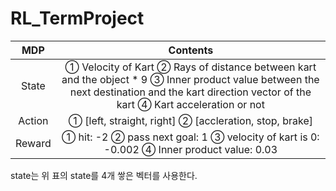 # RL_TermProject

|   MDP  |                                                                                          Contents                                                                                         |
|:------:|:-----------------------------------------------------------------------------------------------------------------------------------------------------------------------------------------:|
| State  | ① Velocity of Kart ② Rays of distance between kart and the object * 9 ③ Inner product value between the next destination and the kart direction vector of the kart ④ Kart acceleration or not |
| Action | ① [left, straight, right] ② [accleration, stop, brake]                                                                                                                                    |
| Reward | ① hit: -2 ② pass next goal: 1 ③ velocity of kart is 0: -0.002 ④ Inner product value: 0.03                                                                                                 |

state는 위 표의 state를 4개 쌓은 벡터를 사용한다.
